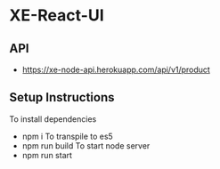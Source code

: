 # XE-React-UI

## API
* https://xe-node-api.herokuapp.com/api/v1/product

## Setup Instructions
To install dependencies
* npm i 
To transpile to es5
* npm run build
To start node server
* npm run start